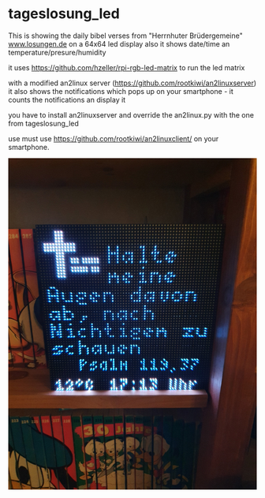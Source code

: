 # tageslosung_led

This is showing the daily bibel verses from "Herrnhuter Brüdergemeine"
www.losungen.de on a 64x64 led display
also it shows date/time an temperature/presure/humidity


it uses https://github.com/hzeller/rpi-rgb-led-matrix to run the led matrix

with a modified an2linux server (https://github.com/rootkiwi/an2linuxserver)
it also shows the notifications which pops up on your smartphone - it counts the notifications an display it

you have to install an2linuxserver and override the an2linux.py with the one
from tageslosung_led

use must use https://github.com/rootkiwi/an2linuxclient/ on your smartphone.

<img src="images/64x.jpg">


